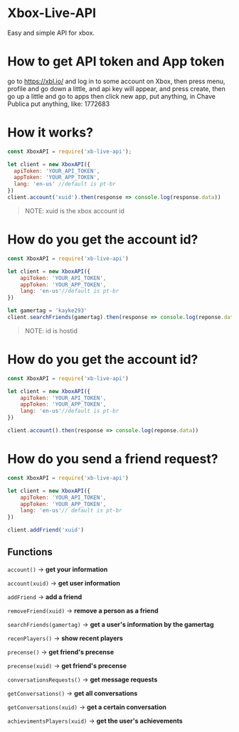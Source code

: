 # Xbox-Live-API
Easy and simple API for xbox.

# How to get API token and App token 

go to https://xbl.io/ and log in to some account on Xbox, then press menu, profile and go down a little, and api key will appear, and press create, then go up a little and go to apps then click new app, put anything, in Chave Publica put anything, like: 1772683 


# How it works? 

```js
const XboxAPI = require('xb-live-api');

let client = new XboxAPI({
  apiToken: 'YOUR_API_TOKEN',
  appToken: 'YOUR_APP_TOKEN',
  lang: 'en-us' //default is pt-br
})
client.account('xuid').then(response => console.log(response.data))
```
> NOTE: xuid is the xbox account id

# How do you get the account id?

```js
const XboxAPI = require('xb-live-api')

let client = new XboxAPI({
	apiToken: 'YOUR_API_TOKEN',
	appToken: 'YOUR_APP_TOKEN',
	lang: 'en-us'//default is pt-br
})

let gamertag = 'kayke293'
client.searchFriends(gamertag).then(response => console.log(reponse.data))
```
> NOTE: id is hostid 

# How do you get the account id?

```js
const XboxAPI = require('xb-live-api')

let client = new XboxAPI({
	apiToken: 'YOUR_API_TOKEN',
	appToken: 'YOUR_APP_TOKEN',
	lang: 'en-us'//default is pt-br
})

client.account().then(response => console.log(reponse.data))
```
# How do you send a friend request? 

```js
const XboxAPI = require('xb-live-api')

let client = new XboxAPI({
	apiToken: 'YOUR_API_TOKEN',
	appToken: 'YOUR_APP_TOKEN',
	lang: 'en-us'// default is pt-br
})

client.addFriend('xuid')
```

## Functions

`account()` -> **get your information**

`account(xuid)` -> **get user information**

`addFriend` -> **add a friend**

`removeFriend(xuid)` -> **remove a person as a friend**

`searchFriends(gamertag)` -> **get a user's information by the gamertag**

`recenPlayers()` -> **show recent players**

`precense()` -> **get friend's precense**

`precense(xuid)` -> **get friend's precense**

`conversationsRequests()` -> **get message requests**

`getConversations()` -> **get all conversations**

`getConversations(xuid)` -> **get a certain conversation**

`achievimentsPlayers(xuid)` -> **get the user's achievements**
